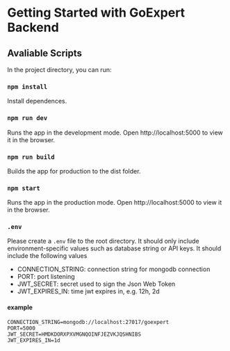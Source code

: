 # Getting Started with GoExpert Backend

## Avaliable Scripts

In the project directory, you can run:

### `npm install`

Install dependences.

### `npm run dev`

Runs the app in the development mode.
Open http://localhost:5000 to view it in the browser.

### `npm run build`

Builds the app for production to the dist folder.

### `npm start`

Runs the app in the production mode.
Open http://localhost:5000 to view it in the browser.

### `.env`

Please create a `.env` file to the root directory. It should only include environment-specific values such as database string or API keys.
It should include the following values

- CONNECTION_STRING: connection string for mongodb connection
- PORT: port listening
- JWT_SECRET: secret used to sign the Json Web Token
- JWT_EXPIRES_IN: time jwt expires in, e.g. 12h, 2d

#### example

```
CONNECTION_STRING=mongodb://localhost:27017/goexpert
PORT=5000
JWT_SECRET=HMDKDORXPXVMGNQOINFJEZVKJQSHNIBS
JWT_EXPIRES_IN=1d
```
